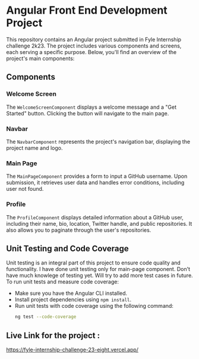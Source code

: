 # Angular Front End Development Project

This repository contains an Angular project submitted in Fyle Internship challenge 2k23. The project includes various components and screens, each serving a specific purpose. Below, you'll find an overview of the project's main components:

## Components

### Welcome Screen

The `WelcomeScreenComponent` displays a welcome message and a "Get Started" button. Clicking the button will navigate to the main page.

### Navbar

The `NavbarComponent` represents the project's navigation bar, displaying the project name and logo.

### Main Page

The `MainPageComponent` provides a form to input a GitHub username. Upon submission, it retrieves user data and handles error conditions, including user not found.

### Profile

The `ProfileComponent` displays detailed information about a GitHub user, including their name, bio, location, Twitter handle, and public repositories. It also allows you to paginate through the user's repositories.

## Unit Testing and Code Coverage

Unit testing is an integral part of this project to ensure code quality and functionality. I have done unit testing only for main-page component. Don't have much knowlege of testing yet. Will try to add more test cases in future.
To run unit tests and measure code coverage:

- Make sure you have the Angular CLI installed.
- Install project dependencies using `npm install`.
- Run unit tests with code coverage using the following command:
  ```bash
  ng test --code-coverage
  ```

## Live Link for the project :

https://fyle-internship-challenge-23-eight.vercel.app/
